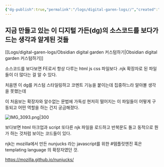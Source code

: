 ```yaml
---
{"dg-publish":true,"permalink":"/logs/digital-garen-logs//","created":"2024-08-22","updated":"2024-08-20T23:17:00"}
---
```


## 지금 만들고 있는 이 디지털 가든(dg)의 소스코드를 보다가 드는 생각과 알게된 것들

[[Logs/digital-garen-logs/Obsidian digital garden 커스텀하기\|Obsidian digital garden 커스텀하기]]

소스코드를 보다보면 FE로서 항상 다루는 html js css 파일보다 .njk 확장자로 된 파일들이 더 많다는 걸 알 수 있다.

처음엔 이 dg를 커스텀 스타일링하고 코멘트 기능을 붙이는데 집중하느라 알아볼 생각을 못했는데

이 처음보는 확장자와 알수없는 문법에 가독성 현저히 떨어지는 이 파일들이 어떻게 구동되고 어떤 역할을 하는 건지 궁금해졌다.

![IMG_3093.png|300](/img/user/IMG_3093.png)

보다보면 html 마크업과 script 또다른 njk 파일을 로드하고 반복문도 돌고 동적으로 뭔가 하는 것처럼 보이는 코드들이 있다.

njk는 mozilla에서 만든 nunjucks 라는 javascript를 위한 #템플릿엔진 혹은 templating language 의 확장자였던 것.

https://mozilla.github.io/nunjucks/






